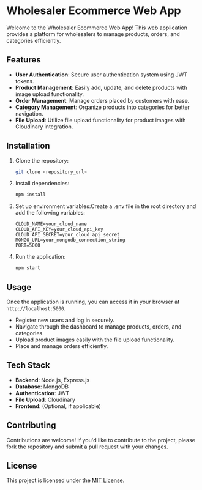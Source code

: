 # Wholesaler Ecommerce Web App

Welcome to the Wholesaler Ecommerce Web App! This web application provides a platform for wholesalers to manage products, orders, and categories efficiently.

## Features

- **User Authentication**: Secure user authentication system using JWT tokens.
- **Product Management**: Easily add, update, and delete products with image upload functionality.
- **Order Management**: Manage orders placed by customers with ease.
- **Category Management**: Organize products into categories for better navigation.
- **File Upload**: Utilize file upload functionality for product images with Cloudinary integration.

## Installation

1. Clone the repository:

   ```bash
   git clone <repository_url>
   ```
2. Install dependencies:
   ```bash
   npm install
   ```
3. Set up environment variables:Create a .env file in the root directory and add the following variables:
   ```plaintext
   CLOUD_NAME=your_cloud_name
   CLOUD_API_KEY=your_cloud_api_key
   CLOUD_API_SECRET=your_cloud_api_secret
   MONGO_URL=your_mongodb_connection_string
   PORT=5000
   ```
4. Run the application:
   ```bash
   npm start
   ```

## Usage

Once the application is running, you can access it in your browser at `http://localhost:5000`.

- Register new users and log in securely.
- Navigate through the dashboard to manage products, orders, and categories.
- Upload product images easily with the file upload functionality.
- Place and manage orders efficiently.

## Tech Stack

- **Backend**: Node.js, Express.js
- **Database**: MongoDB
- **Authentication**: JWT
- **File Upload**: Cloudinary
- **Frontend**: (Optional, if applicable)

## Contributing

Contributions are welcome! If you'd like to contribute to the project, please fork the repository and submit a pull request with your changes.

## License

This project is licensed under the [MIT License](LICENSE).
